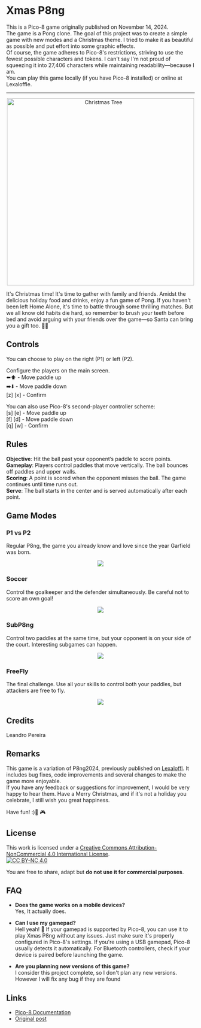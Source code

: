 # **Xmas P8ng**
This is a Pico-8 game originally published on November 14, 2024.  
The game is a Pong clone. The goal of this project was to create a simple game with new modes and a Christmas theme. I tried to make it as beautiful as possible and put effort into some graphic effects.  
Of course, the game adheres to Pico-8's restrictions, striving to use the fewest possible characters and tokens. I can't say I'm not proud of squeezing it into 27,406 characters while maintaining readability—because I am.  
You can play this game locally (if you have Pico-8 installed) or online at Lexaloffle.  

***
<p align="center"><img src="media/tree.png" alt="Christmas Tree" width="500"></p>
It's Christmas time! It's time to gather with family and friends.  
Amidst the delicious holiday food and drinks, enjoy a fun game of Pong.  
If you haven't been left Home Alone, it's time to battle through some thrilling matches. But we all know old habits die hard, so remember to brush your teeth before bed and avoid arguing with your friends over the game—so Santa can bring you a gift too. 🎅🎁  

## Controls  

You can choose to play on the right (P1) or left (P2).  

Configure the players on the main screen.  
⬅️⬆️ - Move paddle up  
➡️⬇️ - Move paddle down  
[z] [x] - Confirm  

You can also use Pico-8's second-player controller scheme:  
[s] [e] - Move paddle up  
[f] [d] - Move paddle down  
[q] [w] - Confirm  

## Rules  
**Objective**: Hit the ball past your opponent’s paddle to score points.  
**Gameplay**: Players control paddles that move vertically. The ball bounces off paddles and upper walls.  
**Scoring**: A point is scored when the opponent misses the ball. The game continues until time runs out.  
**Serve**: The ball starts in the center and is served automatically after each point.  
  
## Game Modes  
### **P1 vs P2**
Regular P8ng, the game you already know and love since the year Garfield was born.  
<p align="center"><img src="media/p8ng.gif"></p>

### **Soccer**
Control the goalkeeper and the defender simultaneously. Be careful not to score an own goal!  
<p align="center"><img src="media/s8ccer.gif"></p>

### **SubP8ng**
Control two paddles at the same time, but your opponent is on your side of the court. Interesting subgames can happen.  
<p align="center"><img src="media/8_subp8ng.gif"></p>

### **FreeFly**
The final challenge. Use all your skills to control both your paddles, but attackers are free to fly.  
<p align="center"><img src="media/fr33fly.gif"></p>
  
## Credits
Leandro Pereira

## Remarks  
This game is a variation of P8ng2024, previously published on [Lexaloffl](https://www.lexaloffle.com/bbs/?tid=144711). It includes bug fixes, code improvements and several changes to make the game more enjoyable.  
If you have any feedback or suggestions for improvement, I would be very happy to hear them. Have a Merry Christmas, and if it's not a holiday you celebrate, I still wish you great happiness.  

Have fun! :)🎄 🎮

## License  
This work is licensed under a [Creative Commons Attribution-NonCommercial 4.0 International License](https://www.creativecommons.org/licenses/by-nc/4.0/deed.en).  
[![CC BY-NC 4.0](https://licensebuttons.net/l/by-nc/4.0/88x31.png)](https://creativecommons.org/licenses/by-nc/4.0/)  

You are free to share, adapt but **do not use it for commercial purposes**.  

## FAQ
- **Does the game works on a mobile devices?**  
Yes, It actually does.  

- **Can I use my gamepad?**  
Hell yeah! 🚀 If your gamepad is supported by Pico-8, you can use it to play Xmas P8ng without any issues. Just make sure it's properly configured in Pico-8's settings. If you're using a USB gamepad, Pico-8 usually detects it automatically. For Bluetooth controllers, check if your device is paired before launching the game.  

- **Are you planning new versions of this game?**  
I consider this project complete, so I don't plan any new versions. However I will fix any bug if they are found  

## Links  
- [Pico-8 Documentation](https://www.lexaloffle.com/pico-8.php)  
- [Original post](https://www.lexaloffle.com/bbs/?tid=145318)  
